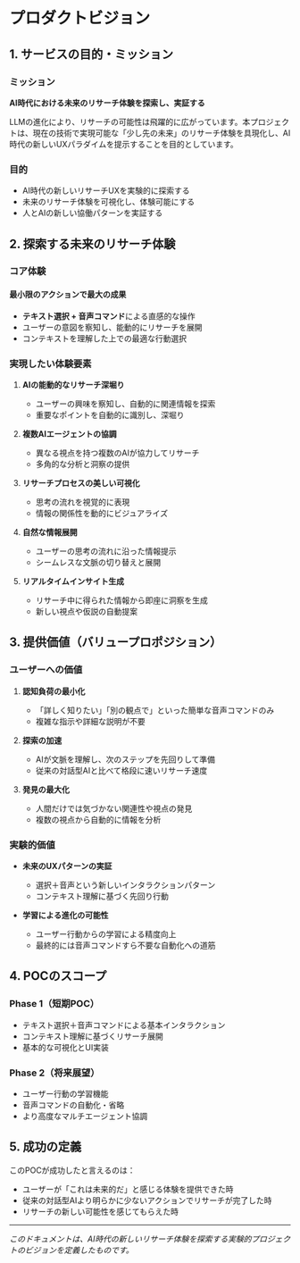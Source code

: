 # プロダクトビジョン

## 1. サービスの目的・ミッション

### ミッション
**AI時代における未来のリサーチ体験を探索し、実証する**

LLMの進化により、リサーチの可能性は飛躍的に広がっています。本プロジェクトは、現在の技術で実現可能な「少し先の未来」のリサーチ体験を具現化し、AI時代の新しいUXパラダイムを提示することを目的としています。

### 目的
- AI時代の新しいリサーチUXを実験的に探索する
- 未来のリサーチ体験を可視化し、体験可能にする
- 人とAIの新しい協働パターンを実証する

## 2. 探索する未来のリサーチ体験

### コア体験

#### 最小限のアクションで最大の成果
- **テキスト選択 + 音声コマンド**による直感的な操作
- ユーザーの意図を察知し、能動的にリサーチを展開
- コンテキストを理解した上での最適な行動選択

### 実現したい体験要素

1. **AIの能動的なリサーチ深堀り**
   - ユーザーの興味を察知し、自動的に関連情報を探索
   - 重要なポイントを自動的に識別し、深堀り

2. **複数AIエージェントの協調**
   - 異なる視点を持つ複数のAIが協力してリサーチ
   - 多角的な分析と洞察の提供

3. **リサーチプロセスの美しい可視化**
   - 思考の流れを視覚的に表現
   - 情報の関係性を動的にビジュアライズ

4. **自然な情報展開**
   - ユーザーの思考の流れに沿った情報提示
   - シームレスな文脈の切り替えと展開

5. **リアルタイムインサイト生成**
   - リサーチ中に得られた情報から即座に洞察を生成
   - 新しい視点や仮説の自動提案

## 3. 提供価値（バリュープロポジション）

### ユーザーへの価値

1. **認知負荷の最小化**
   - 「詳しく知りたい」「別の観点で」といった簡単な音声コマンドのみ
   - 複雑な指示や詳細な説明が不要

2. **探索の加速**
   - AIが文脈を理解し、次のステップを先回りして準備
   - 従来の対話型AIと比べて格段に速いリサーチ速度

3. **発見の最大化**
   - 人間だけでは気づかない関連性や視点の発見
   - 複数の視点から自動的に情報を分析

### 実験的価値

- **未来のUXパターンの実証**
  - 選択＋音声という新しいインタラクションパターン
  - コンテキスト理解に基づく先回り行動

- **学習による進化の可能性**
  - ユーザー行動からの学習による精度向上
  - 最終的には音声コマンドすら不要な自動化への道筋

## 4. POCのスコープ

### Phase 1（短期POC）
- テキスト選択＋音声コマンドによる基本インタラクション
- コンテキスト理解に基づくリサーチ展開
- 基本的な可視化とUI実装

### Phase 2（将来展望）
- ユーザー行動の学習機能
- 音声コマンドの自動化・省略
- より高度なマルチエージェント協調

## 5. 成功の定義

このPOCが成功したと言えるのは：
- ユーザーが「これは未来的だ」と感じる体験を提供できた時
- 従来の対話型AIより明らかに少ないアクションでリサーチが完了した時
- リサーチの新しい可能性を感じてもらえた時

---

*このドキュメントは、AI時代の新しいリサーチ体験を探索する実験的プロジェクトのビジョンを定義したものです。*